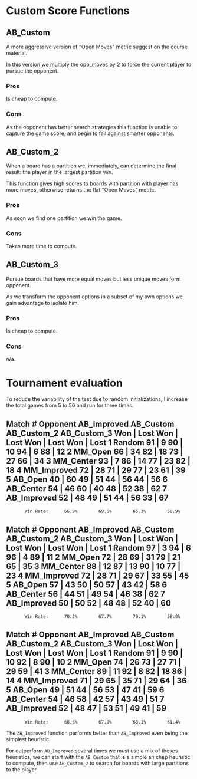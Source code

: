 # Custom Score Functions

## AB_Custom

A more aggressive version of "Open Moves" metric suggest on the course material.

In this version we multiply the opp_moves by 2 to force the current player to pursue the opponent.

### Pros

Is cheap to compute.

### Cons

As the opponent has better search strategies this function is unable to capture the game score, and begin to fail against smarter opponents.

## AB_Custom_2

When a board has a partition we, immediately, can determine the final result: the player in the largest partition win.

This function gives high scores to boards with partition with player has more moves, otherwise returns the flat "Open Moves" metric.

### Pros

As soon we find one partition we win the game.

### Cons

Takes more time to compute.

## AB_Custom_3

Pursue boards that have more equal moves but less unique moves form opponent.

As we transform the opponent options in a subset of my own options we gain advantage to isolate him.

### Pros

Is cheap to compute.

### Cons

n/a.

# Tournament evaluation

To reduce the variability of the test due to random initializations, I increase the total games from 5 to 50 and run for three times.


 Match #   Opponent    AB_Improved   AB_Custom   AB_Custom_2  AB_Custom_3
                        Won | Lost   Won | Lost   Won | Lost   Won | Lost
    1       Random      91  |   9    90  |  10    94  |   6    88  |  12
    2       MM_Open     66  |  34    82  |  18    73  |  27    66  |  34
    3      MM_Center    93  |   7    86  |  14    77  |  23    82  |  18
    4     MM_Improved   72  |  28    71  |  29    77  |  23    61  |  39
    5       AB_Open     40  |  60    49  |  51    44  |  56    44  |  56
    6      AB_Center    54  |  46    60  |  40    48  |  52    38  |  62
    7     AB_Improved   52  |  48    49  |  51    44  |  56    33  |  67
--------------------------------------------------------------------------
           Win Rate:      66.9%        69.6%        65.3%        58.9%


 Match #   Opponent    AB_Improved   AB_Custom   AB_Custom_2  AB_Custom_3
                        Won | Lost   Won | Lost   Won | Lost   Won | Lost
    1       Random      97  |   3    94  |   6    96  |   4    89  |  11
    2       MM_Open     72  |  28    69  |  31    79  |  21    65  |  35
    3      MM_Center    88  |  12    87  |  13    90  |  10    77  |  23
    4     MM_Improved   72  |  28    71  |  29    67  |  33    55  |  45
    5       AB_Open     57  |  43    50  |  50    57  |  43    42  |  58
    6      AB_Center    56  |  44    51  |  49    54  |  46    38  |  62
    7     AB_Improved   50  |  50    52  |  48    48  |  52    40  |  60
--------------------------------------------------------------------------
           Win Rate:      70.3%        67.7%        70.1%        58.0%


Match #   Opponent    AB_Improved   AB_Custom   AB_Custom_2  AB_Custom_3
                        Won | Lost   Won | Lost   Won | Lost   Won | Lost
    1       Random      91  |   9    90  |  10    92  |   8    90  |  10
    2       MM_Open     74  |  26    73  |  27    71  |  29    59  |  41
    3      MM_Center    89  |  11    92  |   8    82  |  18    86  |  14
    4     MM_Improved   71  |  29    65  |  35    71  |  29    64  |  36
    5       AB_Open     49  |  51    44  |  56    53  |  47    41  |  59
    6      AB_Center    54  |  46    58  |  42    57  |  43    49  |  51
    7     AB_Improved   52  |  48    47  |  53    51  |  49    41  |  59
--------------------------------------------------------------------------
           Win Rate:      68.6%        67.0%        68.1%        61.4%



The `AB_Improved` function performs better than `AB_Improved` even being the simplest heuristic.

For outperform `AB_Improved` several times we must use a mix of theses heuristics, we can start with the `AB_Custom` 
that is a simple an chap heuristic to compute, then use `AB_Custom_2` to search for boards with large partitions to
the player.